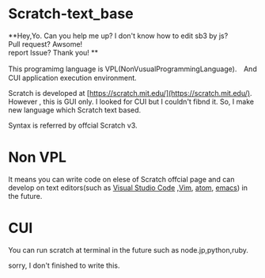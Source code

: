 # Scratch-text_base

**Hey,Yo. Can you help me up? I don't know how to edit sb3 by js?    
Pull request? Awsome!  
report Issue? Thank you!  **


This programimg language is VPL(NonVusualProgrammingLanguage).　And CUI application execution environment.  

Scratch is developed at [https://scratch.mit.edu/](https://scratch.mit.edu/).  
However , this is GUI only. I looked for CUI but I couldn't fibnd it.
So, I make new language which Scratch text based.  

Syntax is referred by offcial Scratch v3.

# Non VPL

It means you can write code on elese of Scratch offcial page and can develop on text editors(such as [Visual Studio Code](https://code.visualstudio.com/) ,[Vim](https://www.vim.org/), [atom](https://atom.io/), [emacs](https://www.gnu.org/software/emacs/)) in the future.

# CUI
 
You can run scratch at terminal in the future such as node.jp,python,ruby. 



sorry, I don't finished to write this.


